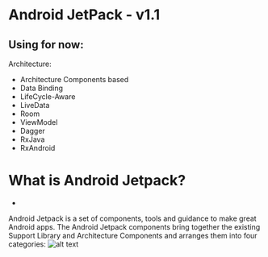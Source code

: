# Android JetPack - v1.1


Using for now:
-
Architecture:
- Architecture Components based
- Data Binding
- LifeCycle-Aware
- LiveData
- Room
- ViewModel
- Dagger
- RxJava
- RxAndroid

# What is Android Jetpack?
-
Android Jetpack is a set of components, tools and guidance to make great Android apps. The Android Jetpack components bring together the existing Support Library and Architecture Components and arranges them into four categories:
![alt text](https://cdn-images-1.medium.com/max/800/1*FB931aBGoALv3OLY5LSRGg.png)
